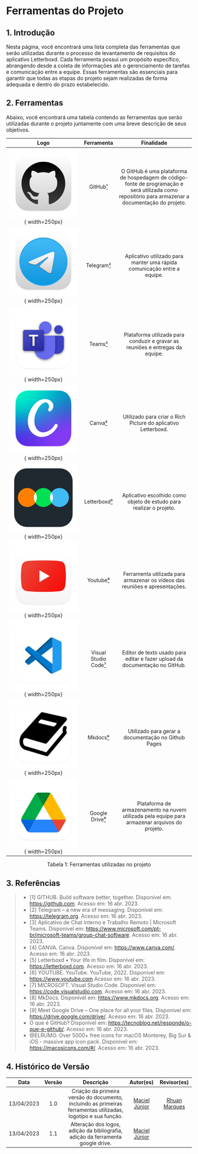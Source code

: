 # Ferramentas do Projeto

## 1. Introdução

Nesta página, você encontrará uma lista completa das ferramentas que serão utilizadas durante o processo de levantamento de requisitos do aplicativo Letterboxd. Cada ferramenta possui um propósito específico, abrangendo desde a coleta de informações até o gerenciamento de tarefas e comunicação entre a equipe. Essas ferramentas são essenciais para garantir que todas as etapas do projeto sejam realizadas de forma adequada e dentro do prazo estabelecido.

## 2. Ferramentas

Abaixo, você encontrará uma tabela contendo as ferramentas que serão utilizadas durante o projeto juntamente com uma breve descrição de seus objetivos.

|                                      Logo                                      |     Ferramenta     |                                                                          Finalidade                                                                           |
|:------------------------------------------------------------------------------:|:------------------:|:-------------------------------------------------------------------------------------------------------------------------------------------------------------:|
| ![Logo GitHub](../assets/logo-git-hub.png){ width=250px} |       GitHub[¹](#ancora1)       | O GitHub é uma plataforma de hospedagem de código-fonte de programação e será utilizada como repositório para armazenar a documentação do projeto. |
| ![Logo Telegram](../assets/logo-telegram.png){ width=250px}  |      Telegram[²](#ancora2)       |                                            Aplicativo utilizado para manter uma rápida comunicação entre a equipe.                                            |
| ![Logo Teams](../assets/logo-teams.png){ width=250px}  |       Teams[³](#ancora3)           |                                         Plataforma utilizada para conduzir e gravar as reuniões e entregas da equipe.                                         |
| ![Logo Canva](../assets/logo-canva.png){ width=250px}  |       Canva[⁴](#ancora4)         |                                                 Utilizado para criar o Rich Picture do aplicativo Letterboxd.                                                 |
| ![Logo Letterboxd](../assets/logo-letterboxd.png){ width=250px} |     Letterboxd[⁵](#ancora5)      |                                              Aplicativo escolhido como objeto de estudo para realizar o projeto.                                              |
| ![Logo Youtube](../assets/logo-yotube.png){ width=250px}  |      Youtube[⁶](#ancora6)        |                                          Ferramenta utilizada para armazenar os vídeos das reuniões e apresentações.                                          |
| ![Logo Visual Studio Code](../assets/logo-visual-studio-code.png){ width=250px}  | Visual Studio Code[⁷](#ancora7) |                                          Editor de texto usado para editar e fazer upload da documentação no GitHub.                                          |
| ![Logo Mkdocs](../assets/logo-mkdocs.png){ width=250px}  |       Mkdocs[⁸](#ancora8)         |                                                      Utilizado para gerar a documentação no Github Pages                                                      |
| ![Logo Google Drive](../assets/logo-google-drive.png){ width=250px}  |       Google Drive[⁹](#ancora9) |                                                      Plataforma de armazenamento na nuvem utilizada pela equipe para armazenar arquivos do projeto.                        |

<div style="text-align: center">
<p>Tabela 1: Ferramentas utilizadas no projeto</p>
</div>

## 3. Referências

> - <a id="ancora1"></a>[1] GITHUB. Build software better, together. Disponível em: <https://github.com>. Acesso em: 16 abr. 2023.
> - <a id="ancora2"></a>[2] Telegram – a new era of messaging. Disponível em: <https://telegram.org>. Acesso em: 16 abr. 2023.
> - <a id="ancora3"></a>[3] Aplicativo de Chat Interno e Trabalho Remoto | Microsoft Teams. Disponível em: <https://www.microsoft.com/pt-br/microsoft-teams/group-chat-software>. Acesso em: 16 abr. 2023.
> - <a id="ancora4"></a>[4] CANVA. Canva. Disponível em: <https://www.canva.com/>. Acesso em: 16 abr. 2023.
> - <a id="ancora5"></a>[5] Letterboxd • Your life in film. Disponível em: <https://letterboxd.com>. Acesso em: 16 abr. 2023.
> - <a id="ancora6"></a>[6] YOUTUBE. YouTube. YouTube, 2022. Disponível em: <https://www.youtube.com> Acesso em: 16 abr. 2023.
> - <a id="ancora7"></a>[7] MICROSOFT. Visual Studio Code. Disponível em: <https://code.visualstudio.com>. Acesso em: 16 abr. 2023.
> - <a id="ancora8"></a>[8] MkDocs. Disponível em: <https://www.mkdocs.org>. Acesso em: 16 abr. 2023.
> - <a id="ancora9"></a>[9] Meet Google Drive – One place for all your files. Disponível em: <https://drive.google.com/drive/>. Acesso em: 16 abr. 2023.
> - <a id="ancora10"></a>O que é GitHub? Disponível em: <https://tecnoblog.net/responde/o-que-e-github/>. Acesso em: 16 abr. 2023.
> - <a id="ancora10"></a>@ELRUMO. Over 5000+ free icons for macOS Monterey, Big Sur & iOS - massive app icon pack. Disponível em: <https://macosicons.com/#/>. Acesso em: 16 abr. 2023.

## 4. Histórico de Versão

|    Data    | Versão |                                                   Descrição                                                    |                      Autor(es)                      |                 Revisor(es)                 |
|:----------:|:------:|:--------------------------------------------------------------------------------------------------------------:|:---------------------------------------------------:|:-------------------------------------------:|
| 13/04/2023 |  1.0   | Criação da primeira versão do documento, incluindo as primeiras ferramentas utilizadas, logotipo e sua função. | [Maciel Júnior](https://github.com/macieljuniormax) | [Rhuan Marques](https://github.com/RhuanMr) |
| 13/04/2023 |  1.1   | Alteração dos logos, adição da bibliografia, adição da ferramenta google drive. | [Maciel Júnior](https://github.com/macieljuniormax) |  |

